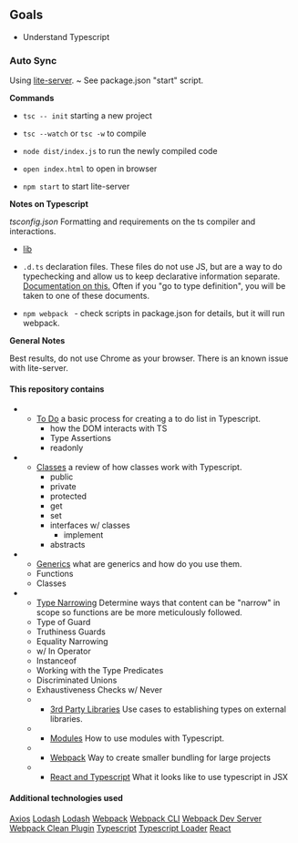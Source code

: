 ## Goals

- Understand Typescript

### Auto Sync
Using [lite-server](https://www.npmjs.com/package/lite-server). 
  ~ See package.json "start" script. 

**Commands**
* `tsc -- init` starting a new project

* `tsc --watch` or `tsc -w` to compile 

* `node dist/index.js` to run the newly compiled code 

* `open index.html` to open in browser

* `npm start` to start lite-server


**Notes on Typescript**

*tsconfig.json* Formatting and requirements on the ts compiler and interactions. 

- [lib](https://www.typescriptlang.org/tsconfig#lib) 

* `.d.ts` declaration files. These files do not use JS, but are a way to do typechecking and allow us to keep declarative information separate. [Documentation on this.](https://www.typescriptlang.org/docs/handbook/declaration-files/templates/module-d-ts.html) Often if you "go to type definition", you will be taken to one of these documents. 

* `npm webpack ` - check scripts in package.json for details, but it will run webpack. 

**General Notes**

Best results, do not use Chrome as your browser. There is an known issue with lite-server. 

#### This repository contains 

* - [To Do](./TODO/)
  a basic process for creating a to do list in Typescript. 
    - how the DOM interacts with TS
    - Type Assertions 
    - readonly
* - [Classes](./CLASSES/)
  a review of how classes work with Typescript. 
    - public
    - private
    - protected 
    - get 
    - set 
    - interfaces w/ classes
      - implement 
    - abstracts 

* - [Generics](./GENERICS/)
  what are generics and how do you use them. 
  - Functions
  - Classes 

* - [Type Narrowing](./TYPENARROWING/)
  Determine ways that content can be "narrow" in scope so functions are be more meticulously followed. 
  - Type of Guard 
  - Truthiness Guards 
  - Equality Narrowing 
  - w/ In Operator
  - Instanceof 
  - Working with the Type Predicates 
  - Discriminated Unions
  - Exhaustiveness Checks w/ Never

  * - [3rd Party Libraries](./LIBRARIES/)
    Use cases to establishing types on external libraries. 

  * - [Modules](./MODULES/)
    How to use modules with Typescript. 

  * - [Webpack](./WEBPACK/)
    Way to create smaller bundling for large projects

  * - [React and Typescript](./ts_react/)
    What it looks like to use typescript in JSX

#### Additional technologies used
[Axios](https://www.npmjs.com/package/axios)
[Lodash](https://lodash.com/)
[Lodash](https://lodash.com/)
[Webpack](https://webpack.js.org/)
[Webpack CLI](https://www.npmjs.com/package/webpack-cli)
[Webpack Dev Server](https://github.com/webpack/webpack-dev-server)
[Webpack Clean Plugin](https://www.npmjs.com/package/clean-webpack-plugin)
[Typescript](https://www.npmjs.com/package/typescript)
[Typescript Loader](https://www.npmjs.com/package/ts-loader)
[React](https://www.typescriptlang.org/docs/handbook/react.html)